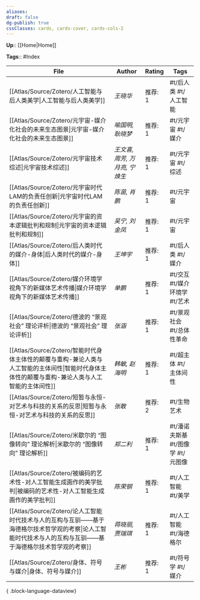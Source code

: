```yaml
---
aliases: 
draft: false
dg-publish: true
cssClasses: cards, cards-cover, cards-cols-2
---
```


**Up**:: [[Home\|Home]]

**Tags**:: #Index

| File                                                                                            | Author              | Rating | Tags                   |
| ----------------------------------------------------------------------------------------------- | ------------------- | ------ | ---------------------- |
| [[Atlas/Source/Zotero/人工智能与后人类美学\|人工智能与后人类美学]]                                               | _王晓华_               | 推荐: 1  | #t/后人类 #t/人工智能         |
| [[Atlas/Source/Zotero/元宇宙-媒介化社会的未来生态图景\|元宇宙-媒介化社会的未来生态图景]]                                   | _喻国明, 耿晓梦_          | 推荐: 1  | #t/元宇宙 #t/媒介           |
| [[Atlas/Source/Zotero/元宇宙技术综述\|元宇宙技术综述]]                                                     | _王文喜, 周芳, 万月亮, 宁焕生_ | 推荐: 1  | #t/元宇宙 #t/综述           |
| [[Atlas/Source/Zotero/元宇宙时代LAM的负责任创新\|元宇宙时代LAM的负责任创新]]                                       | _陈苗, 肖鹏_            | 推荐: 1  | #t/元宇宙                 |
| [[Atlas/Source/Zotero/元宇宙的资本逻辑批判和规制\|元宇宙的资本逻辑批判和规制]]                                         | _吴宁, 刘金凤_           | 推荐: 1  | #t/元宇宙                 |
| [[Atlas/Source/Zotero/后人类时代的媒介-身体\|后人类时代的媒介-身体]]                                             | _王坤宇_               | 推荐: 1  | #t/后人类 #t/媒介           |
| [[Atlas/Source/Zotero/媒介环境学视角下的新媒体艺术传播\|媒介环境学视角下的新媒体艺术传播]]                                   | _单鹏_                | 推荐: 1  | #t/交互 #t/媒介环境学 #t/艺术   |
| [[Atlas/Source/Zotero/德波的 “景观社会” 理论评析\|德波的 “景观社会” 理论评析]]                                     | _张涵_                | 推荐: 1  | #t/景观社会 #t/总体性革命       |
| [[Atlas/Source/Zotero/智能时代身体主体性的颠覆与重构-兼论人类与人工智能的主体间性\|智能时代身体主体性的颠覆与重构-兼论人类与人工智能的主体间性]]       | _韩敏, 赵海明_           | 推荐: 1  | #t/超主体 #t/主体间性         |
| [[Atlas/Source/Zotero/短暂与永恒-对艺术与科技的关系的反思\|短暂与永恒-对艺术与科技的关系的反思]]                               | _张敢_                | 推荐: 2  | #t/生物艺术                |
| [[Atlas/Source/Zotero/米歇尔的 “图像转向” 理论解析\|米歇尔的 “图像转向” 理论解析]]                                   | _郑二利_               | 推荐: 1  | #t/潘诺夫斯基 #t/图像学 #t/元图像 |
| [[Atlas/Source/Zotero/被编码的艺术性-对人工智能生成画作的美学批判\|被编码的艺术性-对人工智能生成画作的美学批判]]                       | _陈荣钢_               | 推荐: 1  | #t/人工智能 #t/美学          |
| [[Atlas/Source/Zotero/论人工智能时代技术与人的互构与互驯——基于海德格尔技术哲学观的考察\|论人工智能时代技术与人的互构与互驯——基于海德格尔技术哲学观的考察]] | _蒋晓丽, 贾瑞琪_          | 推荐: 1  | #t/人工智能 #t/海德格尔        |
| [[Atlas/Source/Zotero/身体、符号与媒介\|身体、符号与媒介]]                                                   | _王彬_                | 推荐: 1  | #t/符号学 #t/媒介           |

{ .block-language-dataview}

